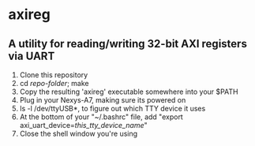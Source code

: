 # axireg   

A utility for reading/writing 32-bit AXI registers via UART
---

1. Clone this repository
2. cd *repo-folder*; make
3. Copy the resulting 'axireg' executable somewhere into your $PATH
4. Plug in your Nexys-A7, making sure its powered on
5. ls -l /dev/ttyUSB*, to figure out which TTY device it uses
6. At the bottom of your "~/.bashrc" file, add "export axi_uart_device=*this_tty_device_name*"
7. Close the shell window you're using
